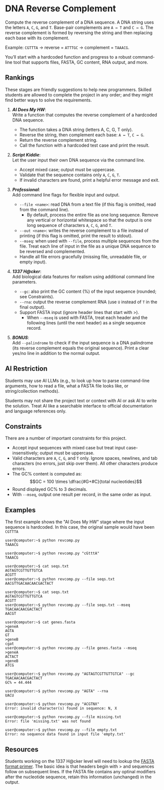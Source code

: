 # DNA Reverse Complement #
Compute the reverse complement of a DNA sequence. A DNA string uses the letters `A`, `C`, `G`, and `T`. Base-pair complements are `A ↔ T` and `C ↔ G`. The reverse complement is formed by reversing the string and then replacing each base with its complement.

Example: `CGTTTA` → reverse = `ATTTGC` → complement = `TAAACG`.

You’ll start with a hardcoded function and progress to a robust command-line tool that supports files, FASTA, GC content, RNA output, and more.

## Rankings ##
These stages are friendly suggestions to help new programmers. Skilled students are allowed to complete the project in any order; and they might find better ways to solve the requirements.

1. ***AI Does My HW***:  
   Write a function that computes the reverse complement of a hardcoded DNA sequence.
   - The function takes a DNA string (letters A, C, G, T only).
   - Reverse the string, then complement each base: `A ↔ T`, `C ↔ G`.
   - Return the reverse complement string.
   - Call the function with a hardcoded test case and print the result.

2. ***Script Kiddie***:  
   Let the user input their own DNA sequence via the command line.
   - Accept mixed case; output must be uppercase.
   - Validate that the sequence contains only `A`, `C`, `G`, `T`.
   - If invalid characters are found, print a helpful error message and exit.

3. ***Professional***:  
   Add command line flags for flexible input and output.
   - `--file <name>`: read DNA from a text file (if this flag is omitted, read from the command line).
     - By default, process the entire file as one long sequence. Remove any vertical or horizontal whitespace so that the output is one long sequence of characters `A`, `C`, `G`, and `T`.
   - `--out <name>`: writes the reverse complement to a file instead of printing (if this flag is omitted, print the result to stdout).
   - `--mseq`: when used with `--file`, process multiple sequences from the file. Treat each line of input in the file as a unique DNA sequence to be reversed and complemented.
   - Handle all file errors gracefully (missing file, unreadable file, or empty input).

4. ***1337 H@cker***:  
   Add biological data features for realism using additional command line parameters.
   - `--gc`: also print the GC content (%) of the input sequence (rounded; see Constraints).
   - `--rna`: output the reverse complement RNA (use `U` instead of `T` in the final output).
   - Support FASTA input (ignore header lines that start with >).
     - When `--mseq` is used with FASTA, treat each header and the following lines (until the next header) as a single sequence record.

5. ***BONUS***:  
   Add `--palindrome` to check if the input sequence is a DNA palindrome (its reverse complement equals the original sequence). Print a clear yes/no line in addition to the normal output.

## AI Restriction ##
Students may use AI LLMs (e.g., to look up how to parse command-line arguments, how to read a file, what a FASTA file looks like, or string/collection methods).

Students may not share the project text or context with AI or ask AI to write the solution. Treat AI like a searchable interface to official documentation and language references only.

## Constraints ##
There are a number of important constraints for this project.
- Accept input sequences with mixed case but treat input case-insensitively; output must be uppercase.
- Valid characters are `A`, `C`, `G`, and `T` only. Ignore spaces, newlines, and tab characters (no errors, just skip over them). All other characters produce errors.
- The GC% content is computed as: $$GC = 100 \times \dfrac{#G+#C}{total nucleotides}$$
- Round displayed GC% to 3 decimals.
- With `--mseq`, output one result per record, in the same order as input.

## Examples ##
The first example shows the "AI Does My HW" stage where the input sequence is hardcoded. In this case, the original sample would have been `CGTTTA`
```
user@computer:~$ python revcomp.py
TAAACG

user@computer:~$ python revcomp.py "cGtttA"
TAAACG

user@computer:~$ cat seqs.txt
AGTAGTCGTTGTTGTCA
ACGTT
user@computer:~$ python revcomp.py --file seqs.txt
AACGTTGACAACAACGACTACT

user@computer:~$ cat seqs.txt
AGTAGTCGTTGTTGTCA
ACGTT
user@computer:~$ python revcomp.py --file seqs.txt --mseq
TGACAACAACGACTACT
AACGT

user@computer:~$ cat genes.fasta
>geneA
AGTA
GT
>geneB
cgat
user@computer:~$ python revcomp.py --file genes.fasta --mseq
>geneA 
ACTACT
>geneB
ATCG

user@computer:~$ python revcomp.py "AGTAGTCGTTGTTGTCA" --gc
TGACAACAACGACTACT
GC% = 44.444

user@computer:~$ python revcomp.py "AGTA" --rna
UACU

user@computer:~$ python revcomp.py "ACGTNX"
Error: invalid character(s) found in sequence: N, X

user@computer:~$ python revcomp.py --file missing.txt
Error: file 'missing.txt' was not found

user@computer:~$ python revcomp.py --file empty.txt
Error: no sequence data found in input file 'empty.txt'
```

## Resources ##
Students working on the 1337 H@cker level will need to lookup the [FASTA format primer](https://www.ncbi.nlm.nih.gov/genbank/fastaformat/). The basic idea is that headers begin with > and sequences follow on subsequent lines. If the FASTA file contains any optinal modifiers after the nucleotide sequence, retain this information (unchanged) in the output.
